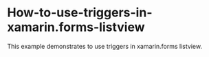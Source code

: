 # How-to-use-triggers-in-xamarin.forms-listview
This example demonstrates to use triggers in xamarin.forms listview.
